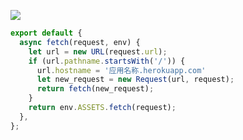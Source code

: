 [![](https://www.herokucdn.com/deploy/button.png)](https://heroku.com/deploy?template=https://github.com/fhjtye/gfryj.git)


```js
export default {
  async fetch(request, env) {
    let url = new URL(request.url);
    if (url.pathname.startsWith('/')) {
      url.hostname = '应用名称.herokuapp.com'
      let new_request = new Request(url, request);
      return fetch(new_request);
    }
    return env.ASSETS.fetch(request);
  },
};
```
